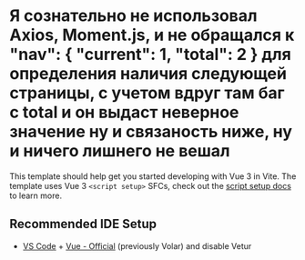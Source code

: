 # Я сознательно не использовал Axios, Moment.js, и не обращался к "nav": { "current": 1, "total": 2 } для определения наличия следующей страницы, с учетом вдруг там баг с total и он выдаст неверное значение ну и связаность ниже, ну и ничего лишнего не вешал

This template should help get you started developing with Vue 3 in Vite. The template uses Vue 3 `<script setup>` SFCs, check out the [script setup docs](https://v3.vuejs.org/api/sfc-script-setup.html#sfc-script-setup) to learn more.

## Recommended IDE Setup

- [VS Code](https://code.visualstudio.com/) + [Vue - Official](https://marketplace.visualstudio.com/items?itemName=Vue.volar) (previously Volar) and disable Vetur
